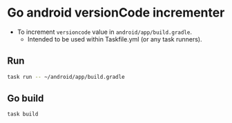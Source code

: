 # Go android versionCode incrementer

- To increment `versioncode` value in `android/app/build.gradle`.
  - Intended to be used within Taskfile.yml (or any task runners).

## Run

```sh
task run -- ~/android/app/build.gradle
```

## Go build

```sh
task build
```
